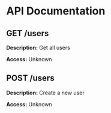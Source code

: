 # API Documentation

## GET /users
**Description:** Get all users

**Access:** Unknown

## POST /users
**Description:** Create a new user

**Access:** Unknown

